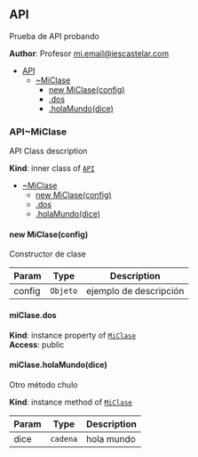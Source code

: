 <a name="module_API"></a>

## API
Prueba de API probando

**Author**: Profesor <mi.email@iescastelar.com>  

* [API](#module_API)
    * [~MiClase](#module_API..MiClase)
        * [new MiClase(config)](#new_module_API..MiClase_new)
        * [.dos](#module_API..MiClase+dos)
        * [.holaMundo(dice)](#module_API..MiClase+holaMundo)

<a name="module_API..MiClase"></a>

### API~MiClase
API Class description

**Kind**: inner class of [<code>API</code>](#module_API)  

* [~MiClase](#module_API..MiClase)
    * [new MiClase(config)](#new_module_API..MiClase_new)
    * [.dos](#module_API..MiClase+dos)
    * [.holaMundo(dice)](#module_API..MiClase+holaMundo)

<a name="new_module_API..MiClase_new"></a>

#### new MiClase(config)
Constructor de clase


| Param | Type | Description |
| --- | --- | --- |
| config | <code>Objeto</code> | ejemplo de descripción |

<a name="module_API..MiClase+dos"></a>

#### miClase.dos
**Kind**: instance property of [<code>MiClase</code>](#module_API..MiClase)  
**Access**: public  
<a name="module_API..MiClase+holaMundo"></a>

#### miClase.holaMundo(dice)
Otro método chulo

**Kind**: instance method of [<code>MiClase</code>](#module_API..MiClase)  

| Param | Type | Description |
| --- | --- | --- |
| dice | <code>cadena</code> | hola mundo |

